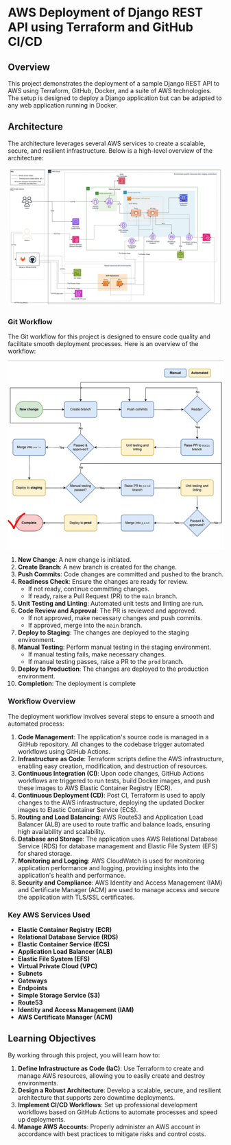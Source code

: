 # AWS Deployment of Django REST API using Terraform and GitHub CI/CD

## Overview

This project demonstrates the deployment of a sample Django REST API to AWS using Terraform, GitHub, Docker, and a suite of AWS technologies. The setup is designed to deploy a Django application but can be adapted to any web application running in Docker.

## Architecture

The architecture leverages several AWS services to create a scalable, secure, and resilient infrastructure. Below is a high-level overview of the architecture:

![alt text](screenshots/daiagram.png)

### Git Workflow

The Git workflow for this project is designed to ensure code quality and facilitate smooth deployment processes. Here is an overview of the workflow:

![alt text](screenshots/cicd-workflow.png)

1. **New Change**: A new change is initiated.
2. **Create Branch**: A new branch is created for the change.
3. **Push Commits**: Code changes are committed and pushed to the branch.
4. **Readiness Check**: Ensure the changes are ready for review.
    - If not ready, continue committing changes.
    - If ready, raise a Pull Request (PR) to the `main` branch.
5. **Unit Testing and Linting**: Automated unit tests and linting are run.
6. **Code Review and Approval**: The PR is reviewed and approved.
    - If not approved, make necessary changes and push commits.
    - If approved, merge into the `main` branch.
7. **Deploy to Staging**: The changes are deployed to the staging environment.
8. **Manual Testing**: Perform manual testing in the staging environment.
    - If manual testing fails, make necessary changes.
    - If manual testing passes, raise a PR to the `prod` branch.
9. **Deploy to Production**: The changes are deployed to the production environment.
10. **Completion**: The deployment is complete
### Workflow Overview

The deployment workflow involves several steps to ensure a smooth and automated process:

1. **Code Management**: The application's source code is managed in a GitHub repository. All changes to the codebase trigger automated workflows using GitHub Actions.
2. **Infrastructure as Code**: Terraform scripts define the AWS infrastructure, enabling easy creation, modification, and destruction of resources.
3. **Continuous Integration (CI)**: Upon code changes, GitHub Actions workflows are triggered to run tests, build Docker images, and push these images to AWS Elastic Container Registry (ECR).
4. **Continuous Deployment (CD)**: Post CI, Terraform is used to apply changes to the AWS infrastructure, deploying the updated Docker images to Elastic Container Service (ECS).
5. **Routing and Load Balancing**: AWS Route53 and Application Load Balancer (ALB) are used to route traffic and balance loads, ensuring high availability and scalability.
6. **Database and Storage**: The application uses AWS Relational Database Service (RDS) for database management and Elastic File System (EFS) for shared storage.
7. **Monitoring and Logging**: AWS CloudWatch is used for monitoring application performance and logging, providing insights into the application's health and performance.
8. **Security and Compliance**: AWS Identity and Access Management (IAM) and Certificate Manager (ACM) are used to manage access and secure the application with TLS/SSL certificates.

### Key AWS Services Used

- **Elastic Container Registry (ECR)**
- **Relational Database Service (RDS)**
- **Elastic Container Service (ECS)**
- **Application Load Balancer (ALB)**
- **Elastic File System (EFS)**
- **Virtual Private Cloud (VPC)**
- **Subnets**
- **Gateways**
- **Endpoints**
- **Simple Storage Service (S3)**
- **Route53**
- **Identity and Access Management (IAM)**
- **AWS Certificate Manager (ACM)**

## Learning Objectives

By working through this project, you will learn how to:

1. **Define Infrastructure as Code (IaC)**: Use Terraform to create and manage AWS resources, allowing you to easily create and destroy environments.
2. **Design a Robust Architecture**: Develop a scalable, secure, and resilient architecture that supports zero downtime deployments.
3. **Implement CI/CD Workflows**: Set up professional development workflows based on GitHub Actions to automate processes and speed up deployments.
4. **Manage AWS Accounts**: Properly administer an AWS account in accordance with best practices to mitigate risks and control costs.


